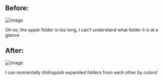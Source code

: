 ## Before:

![image](https://github.com/TuTAH1/BetterDiscordPlugins/assets/15982179/00833b1d-c834-4721-80b0-dcd91920d246)

Oh no, the upper folder is too long, I can't understand what folder it is at a glance

## After:

![image](https://github.com/TuTAH1/BetterDiscordPlugins/assets/15982179/e5f35c36-5f78-4371-93d9-fb208de6c5ce)

I can momentally distinguish expanded folders from each other by colors!
